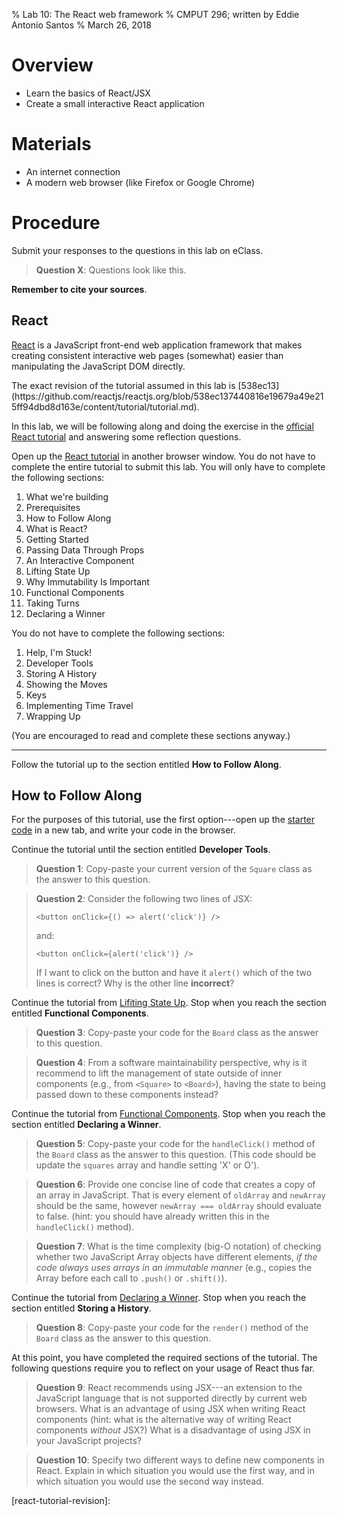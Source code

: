 % Lab 10: The React web framework
% CMPUT 296; written by Eddie Antonio Santos
% March 26, 2018

Overview
========

 - Learn the basics of React/JSX
 - Create a small interactive React application

Materials
=========

 - An internet connection
 - A modern web browser (like Firefox or Google Chrome)


Procedure
=========

Submit your responses to the questions in this lab on eClass.

> **Question X**: Questions look like this.

**Remember to cite your sources**.


React
-----

[React][] is a JavaScript front-end web application framework that makes
creating consistent interactive web pages (somewhat) easier than
manipulating the JavaScript DOM directly.

<aside>
The exact revision of the tutorial assumed in this lab is
[538ec13](https://github.com/reactjs/reactjs.org/blob/538ec137440816e19679a49e215ff94dbd8d163e/content/tutorial/tutorial.md).
</aside>

In this lab, we will be following along and doing the exercise in the
[official React tutorial][react-tutorial] and answering some reflection
questions.

Open up the [React tutorial][react-tutorial] in another browser window.
You do not have to complete the entire tutorial to submit this lab. You
will only have to complete the following sections:

 1. What we're building
 2. Prerequisites
 3. How to Follow Along
 4. What is React?
 5. Getting Started
 6. Passing Data Through Props
 7. An Interactive Component
 8. Lifting State Up
 9. Why Immutability Is Important
 10. Functional Components
 11. Taking Turns
 12. Declaring a Winner

You do not have to complete the following sections:

 1. Help, I'm Stuck!
 2. Developer Tools
 3. Storing A History
 4. Showing the Moves
 5. Keys
 6. Implementing Time Travel
 7. Wrapping Up

(You are encouraged to read and complete these sections anyway.)

---

Follow the tutorial up to the section entitled **How to Follow Along**.

How to Follow Along
-------------------

For the purposes of this tutorial, use the first option---open up the
[starter code][] in a new tab, and write your code in the browser.

Continue the tutorial until the section entitled **Developer Tools**.

> **Question 1**: Copy-paste your current version of the `Square` class
> as the answer to this question.

> **Question 2**: Consider the following two lines of JSX:
>
>     <button onClick={() => alert('click')} />
>
> and:
>
>     <button onClick={alert('click')} />
>
> If I want to click on the button and have it `alert()` which of the
> two lines is correct? Why is the other line **incorrect**?

Continue the tutorial from [Lifiting State
Up](https://reactjs.org/tutorial/tutorial.html#lifting-state-up). Stop
when you reach the section entitled **Functional Components**.

> **Question 3**: Copy-paste your code for the `Board` class as the
> answer to this question.

> **Question 4**: From a software maintainability perspective, why is it
> recommend to lift the management of state outside of inner components
> (e.g., from `<Square>` to `<Board>`), having the state to being passed
> down to these components instead?

Continue the tutorial from [Functional
Components](https://reactjs.org/tutorial/tutorial.html#functional-components).
Stop when you reach the section entitled **Declaring a Winner**.

> **Question 5**: Copy-paste your code for the `handleClick()` method of
> the `Board` class as the answer to this question. (This code should be
> update the `squares` array and handle setting 'X' or O').

> **Question 6**: Provide one concise line of code that creates a
> copy of an array in JavaScript. That is every element of `oldArray`
> and `newArray` should be the same, however `newArray === oldArray`
> should evaluate to false. (hint: you should have already written this
> in the `handleClick()` method).

> **Question 7**: What is the time complexity (big-O notation) of
> checking whether two JavaScript Array objects have different elements,
> *if the code always uses arrays in an immutable manner*  (e.g., copies
> the Array before each call to `.push()` or `.shift()`).

Continue the tutorial from [Declaring
a Winner](https://reactjs.org/tutorial/tutorial.html#declaring-a-winner).
Stop when you reach the section entitled **Storing a History**.

> **Question 8**: Copy-paste your code for the `render()` method of the
> `Board` class as the answer to this question.

At this point, you have completed the required sections of the tutorial.
The following questions require you to reflect on your usage of React
thus far.

> **Question 9**: React recommends using JSX---an extension to the
> JavaScript language that is not supported directly by current web
> browsers. What is an advantage of using JSX when writing React
> components (hint: what is the alternative way of writing React
> components *without* JSX?) What is a disadvantage of using JSX in your
> JavaScript projects?

> **Question 10**: Specify two different ways to define new components in
> React. Explain in which situation you would use the first way, and in
> which situation you would use the second way instead.

[react]: https://reactjs.org/
[starter code]: https://codepen.io/gaearon/pen/oWWQNa?editors=0010
[react-tutorial]: https://reactjs.org/tutorial/tutorial.html
[react-tutorial-revision]:
